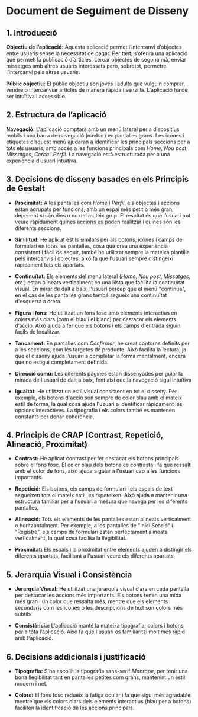 # Document de Seguiment de Disseny

## 1. Introducció

**Objectiu de l’aplicació:** Aquesta aplicació permet l’intercanvi d’objectes entre usuaris sense la necessitat de pagar. Per tant, s’oferirà una aplicació que permeti la publicació d’articles, cercar objectes de segona mà, enviar missatges amb altres usuaris interessats però, sobretot, permetre l’intercanvi pels altres usuaris.

**Públic objectiu:** El públic objectiu son joves i adults que vulguin comprar, vendre o intercanviar articles de manera ràpida i senzilla. L'aplicació ha de ser intuïtiva i accessible.

## 2. Estructura de l’aplicació

**Navegació:** L'aplicació comptarà amb un menú lateral per a dispositius mòbils i una barra de navegació (navbar) en pantalles grans. Les icones i etiquetes d’aquest menú ajudaran a identificar les principals seccions per a tots els usuaris, amb accés a les funcions principals com _Home_, _Nou post_, _Missatges_, _Cerca_ i _Perfil_. La navegació està estructurada per a una experiència d’usuari intuïtiva.

## 3. Decisions de disseny basades en els Principis de Gestalt

- **Proximitat:** A les pantalles com _Home_ i _Perfil_, els objectes i accions estan agrupats per funcions, amb un espai més petit o més gran, depenent si són dins o no del mateix grup. El resultat és que l’usuari pot veure ràpidament quines accions es poden realitzar i quines són les diferents seccions.
- **Similitud:** He aplicat estils similars per als botons, icones i camps de formulari en totes les pantalles, cosa que crea una experiència consistent i fàcil de seguir, també he utilitzat sempre la mateixa plantilla pels intercanvis i objectes, això fa que l'usuari sempre distingeixi ràpidament tots els apartats.

- **Continuïtat:** Els elements del menú lateral (_Home_, _Nou post_, _Missatges_, etc.) estan alineats verticalment en una llista que facilita la continuïtat visual. En mirar de dalt a baix, l'usuari percep que el menú "continua", en el cas de les pantalles grans també segueix una continuïtat d'esquerra a dreta.

- **Figura i fons:** He utilitzat un fons fosc amb elements interactius en colors més clars (com el blau i el blanc) per destacar els elements d’acció. Això ajuda a fer que els botons i els camps d'entrada siguin fàcils de localitzar.

- **Tancament:** En pantalles com _Confirmar_, he creat contorns definits per a les seccions, com les targetes de producte. Això facilita la lectura, ja que el disseny ajuda l’usuari a completar la forma mentalment, encara que no estigui completament definida.

- **Direcció comú:** Les diferents pàgines estan dissenyades per guiar la mirada de l'usuari de dalt a baix, fent així que la navegació sigui intuïtiva

- **Igualtat:** He utilitzat un estil visual consistent en tot el disseny. Per exemple, els botons d'acció són sempre de color blau amb el mateix estil de forma, la qual cosa ajuda l'usuari a identificar ràpidament les opcions interactives. La tipografia i els colors també es mantenen constants per donar coherència.

## 4. Principis de CRAP (Contrast, Repetició, Alineació, Proximitat)

- **Contrast:** He aplicat contrast per fer destacar els botons principals sobre el fons fosc. El color blau dels botons es contrasta i fa que ressalti amb el color de fons, això ajuda a guiar a l'usuari cap a les funcions importants.

- **Repetició:** Els botons, els camps de formulari i els espais de text segueixen tots el mateix estil, es repeteixen. Això ajuda a mantenir una estructura familiar per a l'usuari a mesura que navega per les diferents pantalles.

- **Alineació:** Tots els elements de les pantalles estan alineats verticalment o horitzontalment. Per exemple, a les pantalles de "Inici Sessió" i "Registre", els camps de formulari estan perfectament alineats verticalment, la qual cosa facilita la llegibilitat.

- **Proximitat:** Els espais i la proximitat entre elements ajuden a distingir els diferents apartats, facilitant a l'usuari veure els diferents apartats.

## 5. Jerarquia Visual i Consistència

- **Jerarquia Visual:** He utilitzat una jerarquia visual clara en cada pantalla per destacar les accions més importants. Els botons tenen una mida més gran i un color que ressalta més, mentre que els elements secundaris com les icones o les descripcions de text són colors més subtils

- **Consistència:** L'aplicació manté la mateixa tipografia, colors i botons per a tota l’aplicació. Això fa que l'usuari es familiaritzi molt més ràpid amb l'aplicació.

## 6. Decisions addicionals i justificació

- **Tipografia:** S'ha escollit la tipografia sans-serif _Manrope_, per tenir una bona llegibilitat tant en pantalles petites com grans, mantenint un estil modern i net.

- **Colors:** El fons fosc redueix la fatiga ocular i fa que sigui més agradable, mentre que els colors clars dels elements interactius (blau per a botons) faciliten la identificació de les accions principals.
